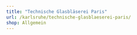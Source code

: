 ```yaml
---
title: "Technische Glasbläserei Paris"
url: /karlsruhe/technische-glasblaeserei-paris/
shop: Allgemein
---
```

